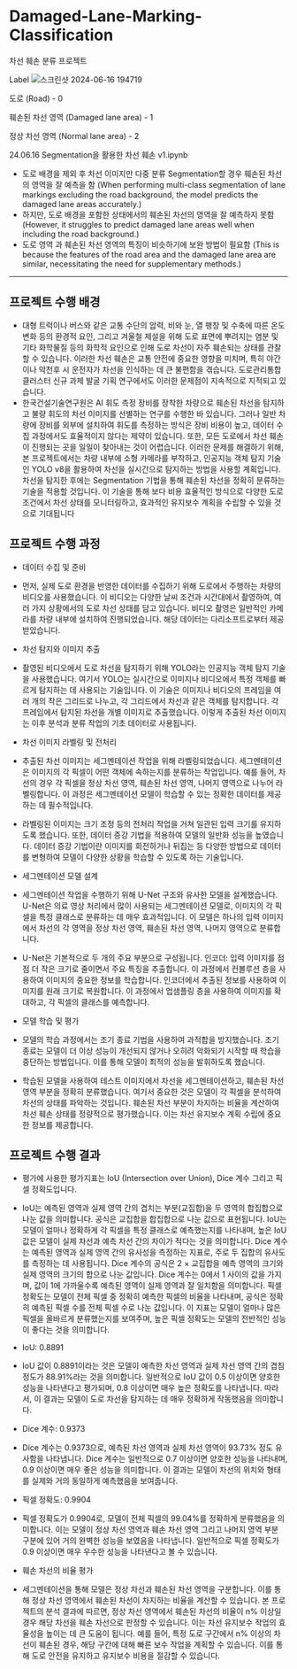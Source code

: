 # Damaged-Lane-Marking-Classification
차선 훼손 분류 프로젝트

Label
![스크린샷 2024-06-16 194719](https://github.com/Jangorithm/Damaged-Lane-Marking-Classification/assets/92138169/e23f9cd5-3a8e-4d4e-9a3c-df69cd83c5f4)

도로 (Road) - 0

훼손된 차선 영역 (Damaged lane area) - 1

정상 차선 영역 (Normal lane area) - 2


24.06.16 Segmentation을 활용한 차선 훼손 v1.ipynb 
- 도로 배경을 제외 후 차선 이미지만 다중 분류 Segmentation할 경우 훼손된 차선의 영역을 잘 예측을 함
(When performing multi-class segmentation of lane markings excluding the road background, the model predicts the damaged lane areas accurately.)
- 하지만, 도로 배경을 포함한 상태에서의 훼손된 차선의 영역을 잘 예측하지 못함
(However, it struggles to predict damaged lane areas well when including the road background.)
- 도로 영역 과 훼손된 차선 영역의 특징이 비슷하기에 보완 방법이 필요함
(This is because the features of the road area and the damaged lane area are similar, necessitating the need for supplementary methods.)



-------
## 프로젝트 수행 배경
- 대형 트럭이나 버스와 같은 교통 수단의 압력, 비와 눈, 열 팽창 및 수축에 따른 온도 변화 등의 환경적 요인, 그리고 겨울철 제설을 위해 도로 표면에 뿌려지는 염분 및 기타 화학물질 등의 화학적 요인으로 인해 도로 차선이 자주 훼손되는 상태를 관찰할 수 있습니다. 이러한 차선 훼손은 교통 안전에 중요한 영향을 미치며, 특히 야간이나 악천후 시 운전자가 차선을 인식하는 데 큰 불편함을 겪습니다. 도로관리통합클러스터 신규 과제 발굴 기획 연구에서도 이러한 문제점이 지속적으로 지적되고 있습니다.
- 한국건설기술연구원은 AI 휘도 측정 장비를 장착한 차량으로 훼손된 차선을 탐지하고 불량 휘도의 차선 이미지를 선별하는 연구를 수행한 바 있습니다. 그러나 일반 차량에 장비를 외부에 설치하여 휘도를 측정하는 방식은 장비 비용이 높고, 데이터 수집 과정에서도 효율적이지 않다는 제약이 있습니다. 또한, 모든 도로에서 차선 훼손이 진행되는 곳을 일일이 찾아내는 것이 어렵습니다. 이러한 문제를 해결하기 위해, 본 프로젝트에서는 차량 내부에 소형 카메라를 부착하고, 인공지능 객체 탐지 기술인 YOLO v8을 활용하여 차선을 실시간으로 탐지하는 방법을 사용할 계획입니다. 차선을 탐지한 후에는 Segmentation 기법을 통해 훼손된 차선을 정확히 분류하는 기술을 적용할 것입니다. 이 기술을 통해 보다 비용 효율적인 방식으로 다양한 도로 조건에서 차선 상태를 모니터링하고, 효과적인 유지보수 계획을 수립할 수 있을 것으로 기대됩니다

## 프로젝트 수행 과정
- 데이터 수집 및 준비
- 먼저, 실제 도로 환경을 반영한 데이터를 수집하기 위해 도로에서 주행하는 차량의 비디오를 사용했습니다. 이 비디오는 다양한 날씨 조건과 시간대에서 촬영하여, 여러 가지 상황에서의 도로 차선 상태를 담고 있습니다. 비디오 촬영은 일반적인 카메라를 차량 내부에 설치하여 진행되었습니다. 해당 데이터는 다리소프트로부터 제공 받았습니다.

- 차선 탐지와 이미지 추출
- 촬영된 비디오에서 도로 차선을 탐지하기 위해 YOLO라는 인공지능 객체 탐지 기술을 사용했습니다. 여기서 YOLO는 실시간으로 이미지나 비디오에서 특정 객체를 빠르게 탐지하는 데 사용되는 기술입니다. 이 기술은 이미지나 비디오의 프레임을 여러 개의 작은 그리드로 나누고, 각 그리드에서 차선과 같은 객체를 탐지합니다. 각 프레임에서 탐지된 차선을 개별 이미지로 추출했습니다. 이렇게 추출된 차선 이미지는 이후 분석과 분류 작업의 기초 데이터로 사용됩니다. 

- 차선 이미지 라벨링 및 전처리
- 추출된 차선 이미지는 세그멘테이션 작업을 위해 라벨링되었습니다. 세그멘테이션은 이미지의 각 픽셀이 어떤 객체에 속하는지를 분류하는 작업입니다. 예를 들어, 차선의 경우 각 픽셀을 정상 차선 영역, 훼손된 차선 영역, 나머지 영역으로 나누어 라벨링합니다. 이 과정은 세그멘테이션 모델이 학습할 수 있는 정확한 데이터를 제공하는 데 필수적입니다.
- 라벨링된 이미지는 크기 조정 등의 전처리 작업을 거쳐 일관된 입력 크기를 유지하도록 했습니다. 또한, 데이터 증강 기법을 적용하여 모델의 일반화 성능을 높였습니다. 데이터 증강 기법이란 이미지를 회전하거나 뒤집는 등 다양한 방법으로 데이터를 변형하여 모델이 다양한 상황을 학습할 수 있도록 하는 기술입니다.

- 세그멘테이션 모델 설계
- 세그멘테이션 작업을 수행하기 위해 U-Net 구조와 유사한 모델을 설계했습니다. U-Net은 의료 영상 처리에서 많이 사용되는 세그멘테이션 모델로, 이미지의 각 픽셀을 특정 클래스로 분류하는 데 매우 효과적입니다. 이 모델은 하나의 입력 이미지에서 차선의 각 영역을 정상 차선 영역, 훼손된 차선 영역, 나머지 영역으로 분류합니다.
- U-Net은 기본적으로 두 개의 주요 부분으로 구성됩니다. 인코더: 입력 이미지를 점점 더 작은 크기로 줄이면서 주요 특징을 추출합니다. 이 과정에서 컨볼루션 층을 사용하여 이미지의 중요한 정보를 학습합니다. 인코더에서 추출된 정보를 사용하여 이미지를 원래 크기로 복원합니다. 이 과정에서 업샘플링 층을 사용하여 이미지를 확대하고, 각 픽셀의 클래스를 예측합니다.

- 모델 학습 및 평가
- 모델의 학습 과정에서는 조기 종료 기법을 사용하여 과적합을 방지했습니다. 조기 종료는 모델이 더 이상 성능이 개선되지 않거나 오히려 악화되기 시작할 때 학습을 중단하는 방법입니다. 이를 통해 모델이 최적의 성능을 발휘하도록 했습니다.
- 학습된 모델을 사용하여 테스트 이미지에서 차선을 세그멘테이션하고, 훼손된 차선 영역 부분을 정확히 분류했습니다. 여기서 중요한 것은 모델이 각 픽셀을 분석하여 차선의 상태를 파악하는 것입니다. 훼손된 차선 부분이 차지하는 비율을 계산하여 차선 훼손 상태를 정량적으로 평가했습니다. 이는 차선 유지보수 계획 수립에 중요한 정보를 제공합니다.

## 프로젝트 수행 결과
- 평가에 사용한 평가지표는 IoU (Intersection over Union), Dice 계수 그리고 픽셀 정확도입니다. 

- IoU는 예측된 영역과 실제 영역 간의 겹치는 부분(교집합)을 두 영역의 합집합으로 나눈 값을 의미합니다. 공식은 교집합을 합집합으로 나눈 값으로 표현됩니다. IoU는 모델이 얼마나 정확하게 각 픽셀을 특정 클래스로 예측했는지를 나타내며, 높은 IoU 값은 모델이 실제 차선과 예측 차선 간의 차이가 적다는 것을 의미합니다. Dice 계수는 예측된 영역과 실제 영역 간의 유사성을 측정하는 지표로, 주로 두 집합의 유사도를 측정하는 데 사용됩니다. Dice 계수의 공식은 2 × 교집합을 예측 영역의 크기와 실제 영역의 크기의 합으로 나눈 값입니다. Dice 계수는 0에서 1 사이의 값을 가지며, 값이 1에 가까울수록 예측된 영역이 실제 영역과 잘 일치함을 의미합니다. 픽셀 정확도는 모델이 전체 픽셀 중 정확히 예측한 픽셀의 비율을 나타내며, 공식은 정확히 예측된 픽셀 수를 전체 픽셀 수로 나눈 값입니다. 이 지표는 모델이 얼마나 많은 픽셀을 올바르게 분류했는지를 보여주며, 높은 픽셀 정확도는 모델의 전반적인 성능이 좋다는 것을 의미합니다.

- IoU: 0.8891
- IoU 값이 0.8891이라는 것은 모델이 예측한 차선 영역과 실제 차선 영역 간의 겹침 정도가 88.91%라는 것을 의미합니다. 일반적으로 IoU 값이 0.5 이상이면 양호한 성능을 나타낸다고 평가되며, 0.8 이상이면 매우 높은 정확도를 나타냅니다. 따라서, 이 결과는 모델이 도로 차선을 탐지하는 데 매우 정확하게 작동했음을 의미합니다.

- Dice 계수: 0.9373
- Dice 계수는 0.9373으로, 예측된 차선 영역과 실제 차선 영역이 93.73% 정도 유사함을 나타냅니다. Dice 계수는 일반적으로 0.7 이상이면 양호한 성능을 나타내며, 0.9 이상이면 매우 좋은 성능을 의미합니다. 이 결과는 모델이 차선의 위치와 형태를 실제와 거의 동일하게 예측했음을 보여줍니다.

- 픽셀 정확도: 0.9904
- 픽셀 정확도가 0.9904로, 모델이 전체 픽셀의 99.04%를 정확하게 분류했음을 의미합니다. 이는 모델이 정상 차선 영역과 훼손 차선 영역 그리고 나머지 영역 부분 구분에 있어 거의 완벽한 성능을 보였음을 나타냅니다. 일반적으로 픽셀 정확도가 0.9 이상이면 매우 우수한 성능을 나타낸다고 볼 수 있습니다.

- 훼손 차선의 비율 평가
- 세그멘테이션을 통해 모델은 정상 차선과 훼손된 차선 영역을 구분합니다. 이를 통해 정상 차선 영역에서 훼손된 차선이 차지하는 비율을 계산할 수 있습니다. 본 프로젝트의 분석 결과에 따르면, 정상 차선 영역에서 훼손된 차선의 비율이 n% 이상일 경우 해당 차선을 훼손 차선으로 판정할 수 있습니다. 이는 차선 유지보수 작업의 효율성을 높이는 데 큰 도움이 됩니다. 예를 들어, 특정 도로 구간에서 n% 이상의 차선이 훼손된 경우, 해당 구간에 대해 빠른 보수 작업을 계획할 수 있습니다. 이를 통해 도로 안전을 유지하고 유지보수 비용을 절감할 수 있습니다.
